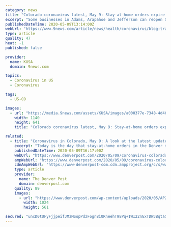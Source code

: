 ```yaml
---
category: news
title: "Colorado coronavirus latest, May 9: Stay-at-home orders expire in Denver metro counties"
excerpt: "Some businesses in Adams, Arapahoe and Jefferson can reopen Saturday, with strict restrictions in place, as the stay-at-home orders in those counties expires. That is among the coronavirus updates for the state Saturday."
publishedDateTime: 2020-05-09T13:14:00Z
webUrl: "https://www.9news.com/article/news/health/coronavirus/blog-tracking-coronavirus-updates-denver-colorado/73-f76f25f3-6872-42bf-a16e-5a5b51335a4a"
type: article
quality: 47
heat: -1
published: false

provider:
  name: KUSA
  domain: 9news.com

topics:
  - Coronavirus in US
  - Coronavirus

tags:
  - US-CO

images:
  - url: "https://media.9news.com/assets/KUSA/images/a000377e-7348-4d46-a705-ce8aace9d164/a000377e-7348-4d46-a705-ce8aace9d164_1140x641.png"
    width: 1140
    height: 641
    title: "Colorado coronavirus latest, May 9: Stay-at-home orders expire in Denver metro counties"

related:
  - title: "Coronavirus in Colorado, May 9: A look at the latest updates on COVID-19"
    excerpt: "Today is the day that stay-at-home orders in the Denver metro area ease and the statewide safer-at-home order is adopted. That means some businesses are reopening and business owners are being"
    publishedDateTime: 2020-05-09T16:17:00Z
    webUrl: "https://www.denverpost.com/2020/05/09/coronavirus-colorado-updates-may-9-covid-19/"
    ampWebUrl: "https://www.denverpost.com/2020/05/09/coronavirus-colorado-updates-may-9-covid-19/amp/"
    cdnAmpWebUrl: "https://www-denverpost-com.cdn.ampproject.org/c/s/www.denverpost.com/2020/05/09/coronavirus-colorado-updates-may-9-covid-19/amp/"
    type: article
    provider:
      name: The Denver Post
      domain: denverpost.com
    quality: 89
    images:
      - url: "https://www.denverpost.com/wp-content/uploads/2020/05/AP20127766382460.jpg?w=1024&h=561"
        width: 1024
        height: 561

secured: "unxD0tUFyFjjpeifJMzMSopPdzFogn8i0RneehT98Pq+1WI22nGxTDW3Bqta52Q2nbrIwRiTjN1aJ9KdOVA5/ejEP47cvaTBMBEwcZzfTdVAReRCcxFa9TY/aRMKZevGv/7N/SOdsL7L4d5fBFR+154mn5UvdCawneWGZJv2tZUG3sqWgVWs9QI6m1KE+KnRBljcp6QjpgpECpsfrt9PHSDFT6GF8aD9TumwQrgzb4JK5VIHroQxOqjQlWNs92rQpl5QvNWESyzGFNFZ15/SQKZTywRPyTwezyZgLTzxmE6E/rVLs4a6LYG9r3y/hy6py+TXDj7LVNmog/CvrBB5ZsspB9wVKEc+AEIjD5lhGLC49MggUAu1WgjYho8tu4uTi8ozZ36dvgTW5Tk6JZMoLnwdMcDrvEAnPh4vNwx5tJvf6a9DapnNfWxH8CyHUCGUdyAZXkU6Wl0KXBShkF72KDdc0Y5/df1ea8mbE7WyZZg=;FQT/yRQwlwkwYQjGwZBfZQ=="
---
```


